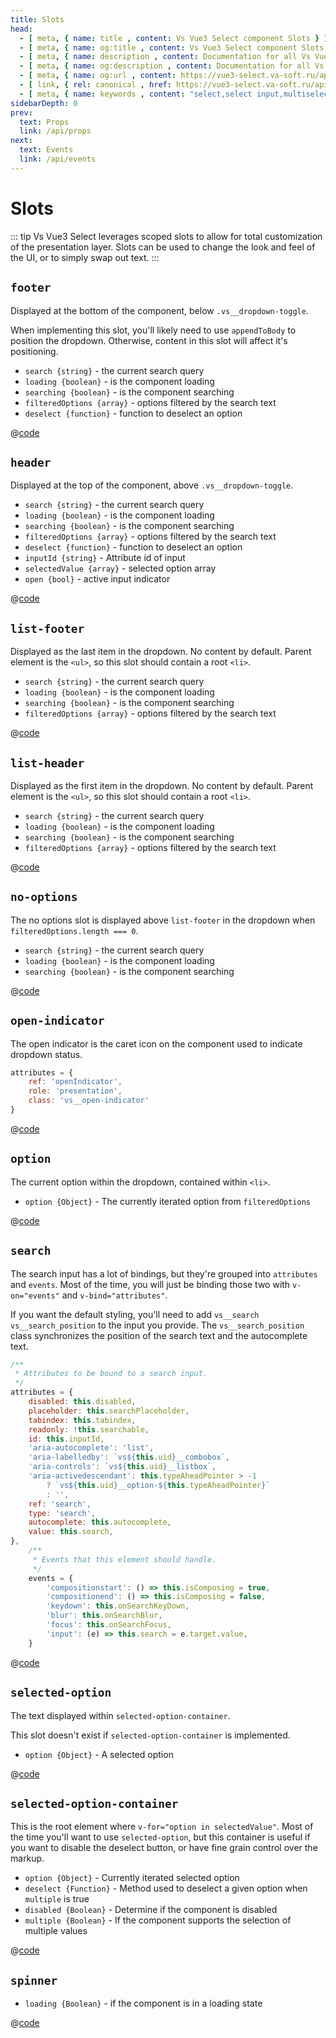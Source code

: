 ```yaml
---
title: Slots
head:
  - [ meta, { name: title , content: Vs Vue3 Select component Slots } ]
  - [ meta, { name: og:title , content: Vs Vue3 Select component Slots } ]
  - [ meta, { name: description , content: Documentation for all Vs Vue3 Select component Slots } ]
  - [ meta, { name: og:description , content: Documentation for all Vs Vue3 Select component Slots } ]
  - [ meta, { name: og:url , content: https://vue3-select.va-soft.ru/api/slots/ } ]
  - [ link, { rel: canonical , href: https://vue3-select.va-soft.ru/api/slots/ } ]
  - [ meta, { name: keywords , content: "select,select input,multiselect,slot,component slots,vue,vue3,vue3 component,vue3 select"} ]
sidebarDepth: 0
prev:
  text: Props
  link: /api/props
next:
  text: Events
  link: /api/events
---
```


# Slots

::: tip
Vs Vue3 Select leverages scoped slots to allow for total customization of
the presentation layer. Slots can be used to change the look and feel of the UI,
or to simply swap out text.
:::

## `footer`

Displayed at the bottom of the component, below `.vs__dropdown-toggle`.

When implementing this slot, you'll likely need to use `appendToBody` to
position the dropdown. Otherwise, content in this slot will affect it's
positioning.

- `search {string}` - the current search query
- `loading {boolean}` - is the component loading
- `searching {boolean}` - is the component searching
- `filteredOptions {array}` - options filtered by the search text
- `deselect {function}` - function to deselect an option

<SlotFooter />

@[code](../../.vuepress/components/SlotFooter.vue)

## `header`

Displayed at the top of the component, above `.vs__dropdown-toggle`.

- `search {string}` - the current search query
- `loading {boolean}` - is the component loading
- `searching {boolean}` - is the component searching
- `filteredOptions {array}` - options filtered by the search text
- `deselect {function}` - function to deselect an option
- `inputId {string}` - Attribute id of input <Badge type="tip" text="v1.2.0+" vertical="top" />
- `selectedValue {array}` - selected option array <Badge type="tip" text="v1.2.0+" vertical="top" />
- `open {bool}` - active input indicator <Badge type="tip" text="v1.2.0+" vertical="top" />

<SlotHeader />

@[code](../../.vuepress/components/SlotHeader.vue)

## `list-footer`

Displayed as the last item in the dropdown. No content by default. Parent
element is the `<ul>`, so this slot should contain a root `<li>`.

- `search {string}` - the current search query
- `loading {boolean}` - is the component loading
- `searching {boolean}` - is the component searching
- `filteredOptions {array}` - options filtered by the search text

<SlotListFooter />

@[code](../../.vuepress/components/SlotListFooter.vue)

## `list-header`

Displayed as the first item in the dropdown. No content by default. Parent
element is the `<ul>`, so this slot should contain a root `<li>`.

- `search {string}` - the current search query
- `loading {boolean}` - is the component loading
- `searching {boolean}` - is the component searching
- `filteredOptions {array}` - options filtered by the search text

<SlotListHeader />

@[code](../../.vuepress/components/SlotListHeader.vue)

## `no-options`

The no options slot is displayed above `list-footer` in the dropdown when
`filteredOptions.length === 0`.

- `search {string}` - the current search query
- `loading {boolean}` - is the component loading
- `searching {boolean}` - is the component searching

<SlotNoOptions />

@[code](../../.vuepress/components/SlotNoOptions.vue)

## `open-indicator`

The open indicator is the caret icon on the component used to indicate dropdown
status.

```js
attributes = {
    ref: 'openIndicator',
    role: 'presentation',
    class: 'vs__open-indicator'
}
```

<SlotOpenIndicator />

@[code](../../.vuepress/components/SlotOpenIndicator.vue)

## `option`

The current option within the dropdown, contained within `<li>`.

- `option {Object}` - The currently iterated option from `filteredOptions`

<SlotOption />

@[code](../../.vuepress/components/SlotOption.vue)

## `search`

The search input has a lot of bindings, but they're grouped into `attributes`
and `events`. Most of the time, you will just be binding those two with
`v-on="events"` and `v-bind="attributes"`.

If you want the default styling, you'll need to add `vs__search vs__search_position` to the input you provide. The
`vs__search_position` class synchronizes the position of the search text and the autocomplete text.

```js
/**
 * Attributes to be bound to a search input.
 */
attributes = {
    disabled: this.disabled,
    placeholder: this.searchPlaceholder,
    tabindex: this.tabindex,
    readonly: !this.searchable,
    id: this.inputId,
    'aria-autocomplete': 'list',
    'aria-labelledby': `vs${this.uid}__combobox`,
    'aria-controls': `vs${this.uid}__listbox`,
    'aria-activedescendant': this.typeAheadPointer > -1
        ? `vs${this.uid}__option-${this.typeAheadPointer}`
        : '',
    ref: 'search',
    type: 'search',
    autocomplete: this.autocomplete,
    value: this.search,
},
    /**
     * Events that this element should handle.
     */
    events = {
        'compositionstart': () => this.isComposing = true,
        'compositionend': () => this.isComposing = false,
        'keydown': this.onSearchKeyDown,
        'blur': this.onSearchBlur,
        'focus': this.onSearchFocus,
        'input': (e) => this.search = e.target.value,
    }
```

<SlotSearch />

@[code](../../.vuepress/components/SlotSearch.vue)

## `selected-option`

The text displayed within `selected-option-container`.

This slot doesn't exist if `selected-option-container` is implemented.

- `option {Object}` - A selected option

<SlotSelectedOption />

@[code](../../.vuepress/components/SlotSelectedOption.vue)

## `selected-option-container`

This is the root element where `v-for="option in selectedValue"`. Most of the
time you'll want to use `selected-option`, but this container is useful if you
want to disable the deselect button, or have fine grain control over the markup.

- `option {Object}` - Currently iterated selected option
- `deselect {Function}` - Method used to deselect a given option when `multiple`
  is true
- `disabled {Boolean}` - Determine if the component is disabled
- `multiple {Boolean}` - If the component supports the selection of multiple
  values

<SlotSelectedOptionContainer />

@[code](../../.vuepress/components/SlotSelectedOptionContainer.vue)

## `spinner`

- `loading {Boolean}` - if the component is in a loading state

<SlotSpinner />

@[code](../../.vuepress/components/SlotSpinner.vue)
